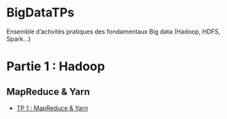 # BigDataTPs
Ensemble d’activités pratiques des fondamentaux Big data (Hadoop, HDFS, Spark...)

# Partie 1 : Hadoop
## MapReduce & Yarn
- [TP 1 : MapReduce & Yarn](https://github.com/sokainadaabal/BigDataTPs/tree/main/MapReduce_Yarn/)
